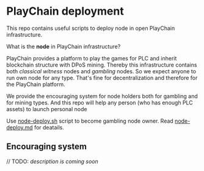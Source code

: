 # PlayChain deployment

This repo contains useful scripts to deploy node in open PlayChain infrastructure.

What is the **node** in PlayChain infrastructure?

PlayChain provides a platform to play the games for PLC and inherit blockchain structure with DPoS mining.
Thereby this infrastructure contains both *classical witness* nodes and *gambling* nodes.
So we expect anyone to run own node for any type. That's fine for decentralization and therefore for the PlayChain platform.

We provide the encouraging system for node holders both for gambling and for mining types.
And this repo will help any person (who has enough PLC assets) to launch personal node

Use [node-deploy.sh](./games/node-deploy.sh) script to become gambling node owner.
Read [node-deploy.md](./games/node-deploy.md) for deatails.

## Encouraging system

// TODO: *description is coming soon*
